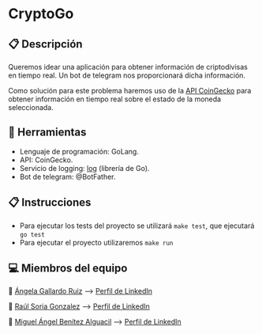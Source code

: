 # CryptoGo

## 📋 Descripción
Queremos idear una aplicación para obtener información de criptodivisas en tiempo real. Un bot de telegram nos proporcionará dicha información.

Como solución para este problema haremos uso de la [API CoinGecko](https://www.coingecko.com/es/api) para obtener información en tiempo real sobre el estado de la moneda seleccionada. 


## 🔧 Herramientas
- Lenguaje de programación: GoLang.
- API: CoinGecko.
- Servicio de logging: [log](https://golang.org/pkg/log/) (librería de Go).
- Bot de telegram: @BotFather.

## 📋 Instrucciones
- Para ejecutar los tests del proyecto se utilizará `make test`, que ejecutará `go test`
- Para ejecutar el proyecto utilizaremos `make run`

## 💻 Miembros del equipo

:bust_in_silhouette: [Ángela Gallardo Ruiz](https://github.com/agr8)    --> [Perfil de LinkedIn](https://www.linkedin.com/in/angela-gallardo-ruiz/)

:bust_in_silhouette: [Raúl Soria Gonzalez](https://github.com/raulsoria98) --> [Perfil de LinkedIn](https://www.linkedin.com/in/ra%C3%BAl-soria-gonz%C3%A1lez-5166681b6/)

:bust_in_silhouette: [Miguel Ángel Benítez Alguacil](https://github.com/migue0418) --> [Perfil de LinkedIn](https://www.linkedin.com/in/miguealguacil/)
